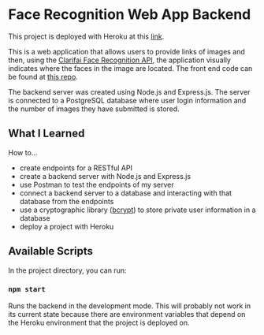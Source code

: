 
# Face Recognition Web App Backend

This project is deployed with Heroku at this [link](https://frontend-face-recognition.herokuapp.com/).

This is a web application that allows users to provide links of images
and then, using the [Clarifai Face Recognition API](https://clarifai.com/models/face-detection-image-recognition-model-a403429f2ddf4b49b307e318f00e528b-detection),
the application visually indicates where the faces in the image are located. The front end code can be found at [this repo](https://github.com/AustinMoninger/face-recognition).

The backend server was created using Node.js and Express.js. The server is connected to a PostgreSQL database where user login information and the number of images they have submitted is stored.

## What I Learned

How to...

* create endpoints for a RESTful API
* create a backend server with Node.js and Express.js
* use Postman to test the endpoints of my server
* connect a backend server to a database and interacting with that database from the endpoints
* use a cryptographic library ([bcrypt](https://www.npmjs.com/package/bcrypt)) to store private user information in a database
* deploy a project with Heroku

## Available Scripts

In the project directory, you can run:

### `npm start`

Runs the backend in the development mode. This will probably not work in its current state because there are environment variables that depend on the Heroku environment that the project is deployed on.


